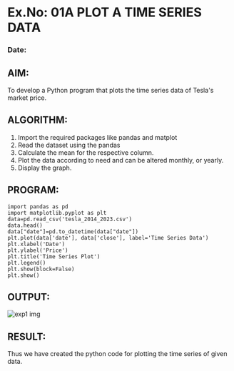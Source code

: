 # Ex.No: 01A PLOT A TIME SERIES DATA
###  Date: 

## AIM:

To develop a Python program that plots the time series data of Tesla's market price.


## ALGORITHM:

1. Import the required packages like pandas and matplot
2. Read the dataset using the pandas
3. Calculate the mean for the respective column.
4. Plot the data according to need and can be altered monthly, or yearly.
5. Display the graph.

   
## PROGRAM:

```
import pandas as pd
import matplotlib.pyplot as plt
data=pd.read_csv('tesla_2014_2023.csv')
data.head()
data["date"]=pd.to_datetime(data["date"])
plt.plot(data['date'], data['close'], label='Time Series Data')
plt.xlabel('Date')
plt.ylabel('Price')
plt.title('Time Series Plot')
plt.legend()
plt.show(block=False)
plt.show()
```


## OUTPUT:

![exp1 img](https://github.com/user-attachments/assets/c69ca8fb-0f18-452f-9954-f72621303795)


## RESULT:

Thus we have created the python code for plotting the time series of given data.
